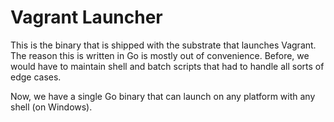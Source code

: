 # Vagrant Launcher

This is the binary that is shipped with the substrate that
launches Vagrant. The reason this is written in Go is mostly
out of convenience. Before, we would have to maintain shell and
batch scripts that had to handle all sorts of edge cases.

Now, we have a single Go binary that can launch on any platform
with any shell (on Windows).

